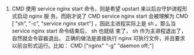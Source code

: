 1. CMD
使用 service nginx start 命令，则是希望 upstart 来以后台守护进程形式启动 nginx 服
务。而刚才说了 CMD service nginx start 会被理解为 CMD [ "sh", "-c", "service nginx
start"] ，因此主进程实际上是 sh 。那么当 service nginx start 命令结束后， sh 也就结
束了， sh 作为主进程退出了，自然就会令容器退出。
正确的做法是直接执行 nginx 可执行文件，并且要求以前台形式运行。比如：
CMD ["nginx" "-g" "daemon off;"]
